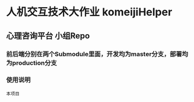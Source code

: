 # 人机交互技术大作业 komeijiHelper

## 心理咨询平台 小组Repo

### 前后端分别在两个Submodule里面，开发均为master分支，部署均为production分支

### 使用说明

    本项目
